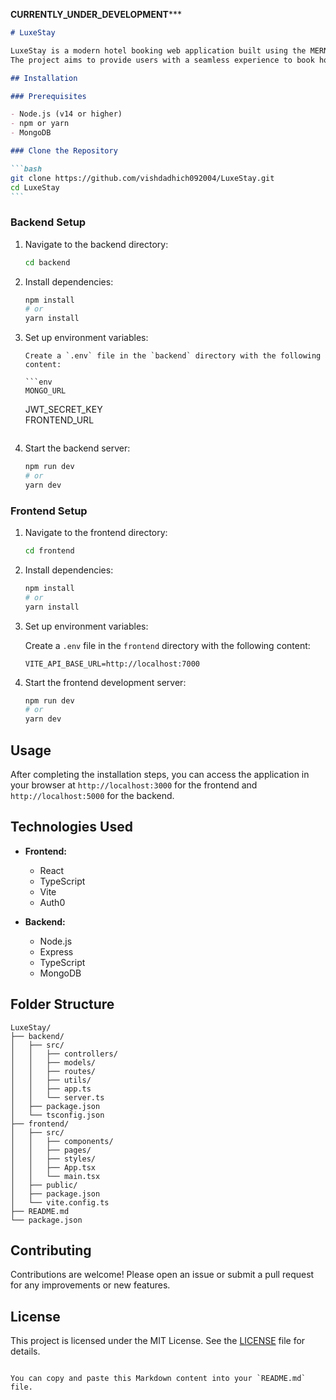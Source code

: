************************************************CURRENTLY_UNDER_DEVELOPMENT***************************************************
````markdown
# LuxeStay

LuxeStay is a modern hotel booking web application built using the MERN stack (MongoDB, Express.js, React, Node.js) with TypeScript.
The project aims to provide users with a seamless experience to book hotels, view detailed information, and manage their bookings.

## Installation

### Prerequisites

- Node.js (v14 or higher)
- npm or yarn
- MongoDB

### Clone the Repository

```bash
git clone https://github.com/vishdadhich092004/LuxeStay.git
cd LuxeStay
```
````

### Backend Setup

1.  Navigate to the backend directory:

    ```bash
    cd backend
    ```

2.  Install dependencies:

    ```bash
    npm install
    # or
    yarn install
    ```

3.  Set up environment variables:

        Create a `.env` file in the `backend` directory with the following content:

        ```env
        MONGO_URL

    JWT_SECRET_KEY  
    FRONTEND_URL
    ```

4.  Start the backend server:

    ```bash
    npm run dev
    # or
    yarn dev
    ```

### Frontend Setup

1. Navigate to the frontend directory:

   ```bash
   cd frontend
   ```

2. Install dependencies:

   ```bash
   npm install
   # or
   yarn install
   ```

3. Set up environment variables:

   Create a `.env` file in the `frontend` directory with the following content:

   ```env
   VITE_API_BASE_URL=http://localhost:7000
   ```

4. Start the frontend development server:

   ```bash
   npm run dev
   # or
   yarn dev
   ```

## Usage

After completing the installation steps, you can access the application in your browser at `http://localhost:3000` for the frontend and `http://localhost:5000` for the backend.

## Technologies Used

- **Frontend:**

  - React
  - TypeScript
  - Vite
  - Auth0

- **Backend:**
  - Node.js
  - Express
  - TypeScript
  - MongoDB

## Folder Structure

```plaintext
LuxeStay/
├── backend/
│   ├── src/
│   │   ├── controllers/
│   │   ├── models/
│   │   ├── routes/
│   │   ├── utils/
│   │   ├── app.ts
│   │   └── server.ts
│   ├── package.json
│   └── tsconfig.json
├── frontend/
│   ├── src/
│   │   ├── components/
│   │   ├── pages/
│   │   ├── styles/
│   │   ├── App.tsx
│   │   └── main.tsx
│   ├── public/
│   ├── package.json
│   └── vite.config.ts
├── README.md
└── package.json
```

## Contributing

Contributions are welcome! Please open an issue or submit a pull request for any improvements or new features.

## License

This project is licensed under the MIT License. See the [LICENSE](LICENSE) file for details.

```

You can copy and paste this Markdown content into your `README.md` file.
```
